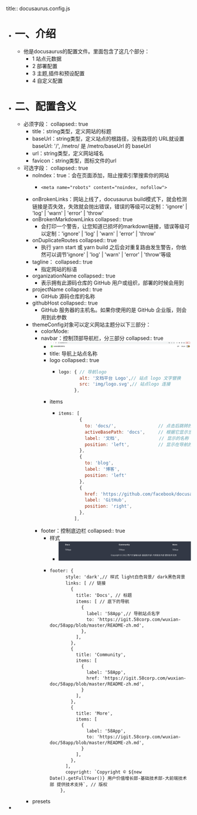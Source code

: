 title:: docusaurus.config.js

- # 一、介绍
	- 他是docusaurus的配置文件。里面包含了这几个部分：
		- 1 站点元数据
		- 2 部署配置
		- 3 主题,插件和预设配置
		- 4 自定义配置
- # 二、配置含义
	- 必须字段：
	  collapsed:: true
		- title：string类型，定义网站的标题
		- baseUrl：string类型，定义站点的根路径，没有路径的 URL就设置baseUrl: '/',
		              /metro/ 是 /metro/baseUrl 的 baseUrl
		- url：string类型，定义网站域名
		- favicon：string类型，图标文件的url
	- 可选字段：
	  collapsed:: true
		- noIndex：true：会在页面添加，阻止搜索引擎搜索你的网站
			- ```
			  <meta name="robots" content="noindex, nofollow">
			  ```
		- onBrokenLinks：网站上线了，docusaurus build模式下，就会检测链接是否失效，失效就会抛出错误，错误的等级可以定制：'ignore' | 'log' | 'warn' | 'error' | 'throw'
		- onBrokenMarkdownLinks
		  collapsed:: true
			- 会打印一个警告，让您知道已损坏的markdown链接，错误等级可以定制：'ignore' | 'log' | 'warn' | 'error' | 'throw'
		- onDuplicateRoutes
		  collapsed:: true
			- 执行 yarn start 或 yarn build 之后会对重复路由发生警告，你依然可以调节'ignore' | 'log' | 'warn' | 'error' | 'throw'等级
		- tagline：
		  collapsed:: true
			- 指定网站的标语
		- organizationName
		  collapsed:: true
			- 表示拥有此源码仓库的 GitHub 用户或组织，部署的时候会用到
		- projectName
		  collapsed:: true
			- GitHub 源码仓库的名称
		- githubHost
		  collapsed:: true
			- GitHub 服务器的主机名。如果你使用的是 GitHub 企业版，则会用到此参数
		- themeConfig对象可以定义网站主题分以下三部分：
			- colorMode:
			- navbar：控制顶部导航栏，分三部分
			  collapsed:: true
				- ![image.png](../assets/image_1658217194422_0.png)
				- title: 导航上站点名称
				- logo
				  collapsed:: true
					- ```js
					  logo: { // 导航logo
					          alt: '文档平台 Logo',// 站点 logo 文字替换
					          src: 'img/logo.svg',// 站点logo 连接
					        },
					  ```
				- items
					- ```js
					  items: [
					          {
					            to: 'docs/',                // 点击后跳转的链接，站内跳转用 to ,站外用 href
					            activeBasePath: 'docs',     // 根据它显示当前高亮
					            label: '文档',               // 显示的名称
					            position: 'left',           // 显示在导航的 左边 还是 右边
					          },
					          {
					            to: 'blog', 
					            label: '博客', 
					            position: 'left'
					          },
					          {
					            href: 'https://github.com/facebook/docusaurus',
					            label: 'GitHub',
					            position: 'right',
					          },
					        ],
					  ```
			- footer：控制底边栏
			  collapsed:: true
				- 样式
					- ![image.png](../assets/image_1658217161565_0.png)
				- ```
				  footer: {
				        style: 'dark',// 样式 light白色背景/ dark黑色背景
				        links: [ // 链接
				          {
				            title: 'Docs', // 标题
				            items: [ // 底下的导航
				              {
				                label: '58App',// 导航站点名字
				                to: 'https://igit.58corp.com/wuxian-doc/58app/blob/master/README-zh.md',
				              },
				            ],
				          },
				          {
				            title: 'Community',
				            items: [
				              {
				                label: '58App',
				                href: 'https://igit.58corp.com/wuxian-doc/58app/blob/master/README-zh.md',
				              }
				            ],
				          },
				          {
				            title: 'More',
				            items: [
				              {
				                label: '58App',
				                to: 'https://igit.58corp.com/wuxian-doc/58app/blob/master/README-zh.md',
				              }
				            ],
				          },
				        ],
				        copyright: `Copyright © ${new Date().getFullYear()} 用户价值增长部-基础技术部-大前端技术部 提供技术支持`, // 版权
				      },
				  ```
		- presets
-